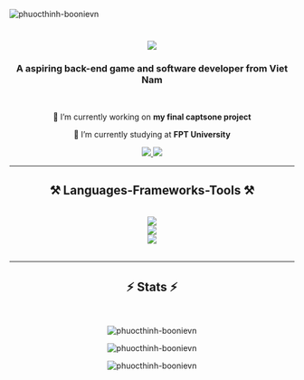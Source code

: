 <p align="left"> <img src="https://komarev.com/ghpvc/?username=phuocthinh-boonievn&label=Profile%20views&color=0e75b6&style=flat" alt="phuocthinh-boonievn" /> </p>
<h1 align="center">
    <img src="https://readme-typing-svg.herokuapp.com/?font=Righteous&size=35&center=true&vCenter=true&width=500&height=70&duration=4000&lines=Hi+There!+👋;+I'm+Phuoc+Thịnh!;+Welcome+to+my+github" />
</h1>

<h3 align="center">A aspiring back-end game and software developer from Viet Nam</h3>

<br/>

<div align="center">
 
 🔭 I’m currently working on **my final captsone project**
 
 🌱 I’m currently studying at **FPT University**

 </div>
 
<div align="center"> 
  <a href="mailto:phuocthinhlkr@gmail.com">
    <img src="https://img.shields.io/badge/Gmail-333333?style=for-the-badge&logo=gmail&logoColor=red" />
  </a>
  <a href="https://www.linkedin.com/in/phuoc-thinh-a5a4b3209/" target="_blank">
    <img src="https://img.shields.io/badge/LinkedIn-0077B5?style=for-the-badge&logo=linkedin&logoColor=white" target="_blank" />
  </a>
</div>

 <hr/>
 
<h2 align="center">⚒️ Languages-Frameworks-Tools ⚒️</h2>
<br/>
<div align="center">
    <img src="https://skillicons.dev/icons?i=dotnet,cs,java,ts,unity" />
    <br>
</div>
<div align="center">
    <img src="https://skillicons.dev/icons?i=vscode,visualstudio,github,git" />
    <br>
</div>
<div align="center">
    <img src="https://skillicons.dev/icons?i=html,css,js,react" />
    <br>
</div>

<br/>
<hr/>

<h2 align="center">⚡ Stats ⚡</h2>
<br>
<div align=center>
    
<p><img align="center" src="https://github-readme-stats.vercel.app/api/top-langs?username=phuocthinh-boonievn&show_icons=true&locale=en&layout=compact" alt="phuocthinh-boonievn" /></p>
<p><img align="center" src="https://github-readme-stats.vercel.app/api?username=phuocthinh-boonievn&show_icons=true&locale=en" alt="phuocthinh-boonievn" /></p>
<p><img align="center" src="https://github-readme-streak-stats.herokuapp.com/?user=phuocthinh-boonievn&" alt="phuocthinh-boonievn" /></p>
</div>
